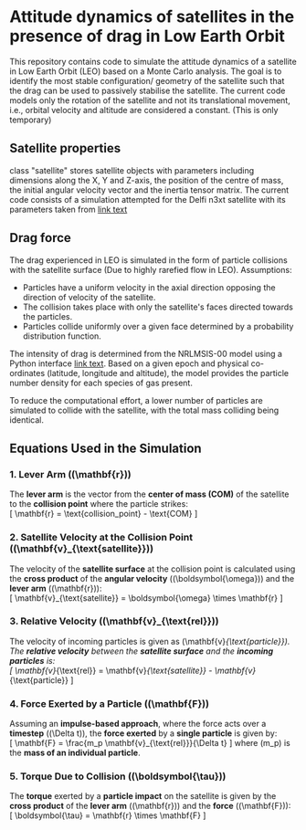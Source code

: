 # Attitude dynamics of satellites in the presence of drag in Low Earth Orbit

This repository contains code to simulate the attitude dynamics of a satellite in Low Earth Orbit (LEO) based on a Monte Carlo analysis. The goal is to identify the most stable configuration/ geometry of the satellite such that the drag can be used to passively stabilise the satellite. The current code models only the rotation of the satellite and not its translational movement, i.e., orbital velocity and altitude are considered a constant. (This is only temporary)

## Satellite properties

class "satellite" stores satellite objects with parameters including dimensions along the X, Y and Z-axis, the position of the centre of mass, the initial angular velocity vector and the inertia tensor matrix. The current code consists of a simulation attempted for the Delfi n3xt satellite with its parameters taken from [link text]((https://www.eucass.eu/component/docindexer/?task=download&id=4465))

## Drag force

The drag experienced in LEO is simulated in the form of particle collisions with the satellite surface (Due to highly rarefied flow in LEO). Assumptions:

- Particles have a uniform velocity in the axial direction opposing the direction of velocity of the satellite.
- The collision takes place with only the satellite's faces directed towards the particles.
- Particles collide uniformly over a given face determined by a probability distribution function.

The intensity of drag is determined from the NRLMSIS-00 model using a Python interface [link text](https://pypi.org/project/nrlmsise00/). Based on a given epoch and physical co-ordinates (latitude, longitude and altitude), the model provides the particle number density for each species of gas present. 

To reduce the computational effort, a lower number of particles are simulated to collide with the satellite, with the total mass colliding being identical. 

## Equations Used in the Simulation

### 1. Lever Arm (\(\mathbf{r}\))
The **lever arm** is the vector from the **center of mass (COM)** of the satellite to the **collision point** where the particle strikes:  
\[
\mathbf{r} = \text{collision\_point} - \text{COM}
\]

### 2. Satellite Velocity at the Collision Point (\(\mathbf{v}_{\text{satellite}}\))
The velocity of the **satellite surface** at the collision point is calculated using the **cross product** of the **angular velocity** (\(\boldsymbol{\omega}\)) and the **lever arm** (\(\mathbf{r}\)):  
\[
\mathbf{v}_{\text{satellite}} = \boldsymbol{\omega} \times \mathbf{r}
\]

### 3. Relative Velocity (\(\mathbf{v}_{\text{rel}}\))
The velocity of incoming particles is given as \(\mathbf{v}_{\text{particle}}\). The **relative velocity** between the **satellite surface** and the **incoming particles** is:  
\[
\mathbf{v}_{\text{rel}} = \mathbf{v}_{\text{satellite}} - \mathbf{v}_{\text{particle}}
\]

### 4. Force Exerted by a Particle (\(\mathbf{F}\))
Assuming an **impulse-based approach**, where the force acts over a **timestep** (\(\Delta t\)), the **force exerted** by a **single particle** is given by:  
\[
\mathbf{F} = \frac{m_p \mathbf{v}_{\text{rel}}}{\Delta t}
\]
where \(m_p\) is the **mass of an individual particle**.

### 5. Torque Due to Collision (\(\boldsymbol{\tau}\))
The **torque** exerted by a **particle impact** on the satellite is given by the **cross product** of the **lever arm** (\(\mathbf{r}\)) and the **force** (\(\mathbf{F}\)):  
\[
\boldsymbol{\tau} = \mathbf{r} \times \mathbf{F}
\]
